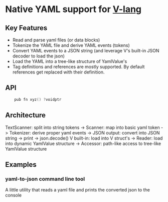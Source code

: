 # Native YAML support for [V-lang](https://vlang.io)

## Key Features

- Read and parse yaml files (or data blocks)
- Tokenize the YAML file and derive YAML events (tokens) 
- Convert YAML events to a JSON string (and leverage V's built-in JSON decoder to load the json)
- Load the YAML into a tree-like structure of YamlValue's
- Tag definitions and references are mostly supported. By default references get replaced with their definition.

## API

```v
	pub fn xyz() ?voidptr
```

## Architecture

TextScanner: split into string tokens
	-> Scanner: map into basic yaml token
		-> Tokenizer: derive proper yaml events
            -> JSON output: convert into JSON string
				-> print
				-> json.decode() V built-in: load into V struct's
			-> Reader: load into dynamic YamlValue structure
				-> Accessor: path-like access to tree-like YamlValue structure

## Examples

### yaml-to-json command line tool

A little utility that reads a yaml file and prints the converted json to the console 
